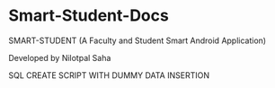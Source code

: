 # Smart-Student-Docs

SMART-STUDENT (A Faculty and Student Smart Android Application)

Developed by Nilotpal Saha

SQL CREATE SCRIPT WITH DUMMY DATA INSERTION
